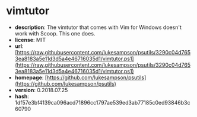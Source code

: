 # vimtutor

- **description**: The vimtutor that comes with Vim for Windows doesn't work with Scoop. This one does.
- **license**: MIT
- **url**: [https://raw.githubusercontent.com/lukesampson/psutils/3290c04d7653ea8183a5e11d3d5a4e46716035d1/vimtutor.ps1](https://raw.githubusercontent.com/lukesampson/psutils/3290c04d7653ea8183a5e11d3d5a4e46716035d1/vimtutor.ps1)
- **homepage**: [https://github.com/lukesampson/psutils](https://github.com/lukesampson/psutils)
- **version**: 0.2018.07.25
- **hash**: 1df57e3bf4139ca096acd71896cc1797ae539ed3ab77185c0ed93846b3c60790

